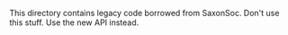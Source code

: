 This directory contains legacy code borrowed from SaxonSoc.
Don't use this stuff. Use the new API instead.
